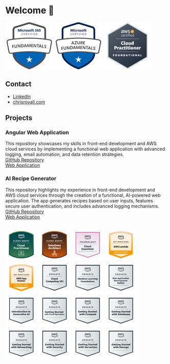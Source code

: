 # Welcome 👋

<a href="https://learn.microsoft.com/api/credentials/share/en-gb/ChristopherRoyall-5637/F722D868FA9BA4ED?sharingId=9998F707F4431F17" target="_blank"><img src="primary_badges/microsoft-365-certified-fundamentals.png" alt="microsoft-365-certified-fundamentals" height="150" width="150" height="100" width="100"/></a>
<a href="https://learn.microsoft.com/api/credentials/share/en-gb/ChristopherRoyall-5637/89269917581C4823?sharingId=9998F707F4431F17" target="_blank"><img src="primary_badges/microsoft-certified-azure-fundamentals.png" alt="microsoft-certified-azure-fundamentals" height="150" width="150" height="100" width="100"/></a>
<a href="https://www.credly.com/badges/c7601def-caa2-49a4-9873-8cc98ac67446/public_url" target="_blank"><img src="primary_badges/aws-certified-cloud-practitioner v2.png" alt="aws-certified-cloud-practitioner" height="150" width="150" height="100" width="100"/></a>

## Contact
- <a href="https://www.linkedin.com/in/chris-royall/">LinkedIn</a>
- <a href="https://chrisroyall.com">chrisroyall.com</a>

## Projects

### Angular Web Application
<p>This repository showcases my skills in front-end development and AWS cloud services by implementing a functional web application with advanced logging, email automation, and data retention strategies.</br>
<a href="https://github.com/chris-royall/portfolio">GitHub Repository</a></br>
<a href="https://chrisroyall.com">Web Application</a></br></p>

### AI Recipe Generator
<p>This repository highlights my experience in front-end development and AWS cloud services through the creation of a functional, AI-powered web application. The app generates recipes based on user inputs, features secure user authentication, and includes advanced logging mechanisms.</br>
<a href="https://github.com/chris-royall/portfolio">GitHub Repository</a></br>
<a href="https://recipes.chrisroyall.com">Web Application</a></br></p>

## 
<a href="https://www.credly.com/badges/a41964c2-fa5e-4a70-9679-f54e1716f80d/public_url" target="_blank" class="secondary_badges"><img src="secondary_badges/aws-cloud-quest-cloud-practitioner.png" alt="aws-cloud-quest-cloud-practitioner" height="100" width="100"/></a>
<a href="https://www.credly.com/badges/17653143-16b3-4e17-bce6-593bc0c3e888/public_url" target="_blank" class="secondary_badges"><img src="secondary_badges/aws-cloud-quest-solutions-architect.png" alt="aws-cloud-quest-solutions-architect" height="100" width="100"/></a>
<a href="https://www.credly.com/badges/bf7123f8-d6fa-4668-a586-297a335a77ee/public_url" target="_blank" class="secondary_badges"><img src="secondary_badges/aws-knowledge-cloud-essentials.png" alt="aws-knowledge-cloud-essentials" height="100" width="100"/></a>
<a href="https://www.credly.com/badges/50592ad0-5a58-48e4-a37e-33d5c643898a/public_url" target="_blank" class="secondary_badges"><img src="secondary_badges/net-workloads-on-aws-lambda.png" alt="net-workloads-on-aws-lambda" height="100" width="100"/></a>
<a href="https://www.credly.com/badges/345078e2-0574-4110-8802-e5b121629b37/public_url" target="_blank" class="secondary_badges"><img src="secondary_badges/net-workloads-on-aws-app-runner.png" alt="net-workloads-on-aws-app-runner" height="100" width="100"/></a>
<a href="https://www.credly.com/badges/b489d308-1721-420c-80e9-4451fa8c2df0/public_url" target="_blank" class="secondary_badges"><img src="secondary_badges/aws-educate-introduction-to-cloud-101.png" alt="aws-educate-introduction-to-cloud-101" height="100" width="100"/></a>
<a href="https://www.credly.com/badges/99b1f1c8-2759-4567-bca9-ab45c8c692e2/public_url" target="_blank" class="secondary_badges"><img src="secondary_badges/aws-educate-machine-learning-foundations.png" alt="aws-educate-machine-learning-foundations" height="100" width="100"/></a>
<a href="https://www.credly.com/badges/1276498e-1473-4578-b828-34a13ccdb88e" target="_blank" class="secondary_badges"><img src="secondary_badges/aws-educate-web-builder.png" alt="aws-educate-web-builder" height="100" width="100"/></a>
<a href="https://www.credly.com/badges/0aff6a15-5e2a-439d-a346-b6539380e656" target="_blank" class="secondary_badges"><img src="secondary_badges/aws-educate-introduction-to-generative-ai.png" alt="aws-educate-introduction-to-generative-ai" height="100" width="100"/></a>
<a href="https://www.credly.com/badges/6fddf01b-631e-4ebe-92e9-b940094ded6c/public_url" target="_blank" class="secondary_badges"><img src="secondary_badges/aws-educate-getting-started-with-cloud-ops.png" alt="aws-educate-getting-started-with-cloud-ops" height="100" width="100"/></a>
<a href="https://www.credly.com/badges/4c6fe732-2605-481f-b2a2-270a72cdddad/public_url" target="_blank" class="secondary_badges"><img src="secondary_badges/aws-educate-getting-started-with-compute.png" alt="aws-educate-getting-started-with-compute" height="100" width="100"/></a>
<a href="https://www.credly.com/badges/7ca8e1e6-5471-404c-930a-f1fada61469f/public_url" target="_blank" class="secondary_badges"><img src="secondary_badges/aws-educate-getting-started-with-databases.png" alt="aws-educate-getting-started-with-databases" height="100" width="100"/></a>
<a href="https://www.credly.com/badges/f29cbe64-5213-446a-9bbb-9e0c4184f84b/public_url" target="_blank" class="secondary_badges"><img src="secondary_badges/aws-educate-getting-started-with-networking.png" alt="aws-educate-getting-started-with-networking" height="100" width="100"/></a>
<a href="https://www.credly.com/badges/6795cd0e-d12c-482d-9eca-b74c0410d038/public_url" target="_blank" class="secondary_badges"><img src="secondary_badges/aws-educate-getting-started-with-security.png" alt="aws-educate-getting-started-with-security" height="100" width="100"/></a>
<a href="https://www.credly.com/badges/1779a440-3a8f-406c-afac-c0d682034110/public_url" target="_blank" class="secondary_badges"><img src="secondary_badges/aws-educate-getting-started-with-serverless.png" alt="aws-educate-getting-started-with-serverless" height="100" width="100"/></a>
<a href="https://www.credly.com/badges/0f57a79a-f2e8-46dd-b4a9-0da4d2dd479b/public_url" target="_blank" class="secondary_badges"><img src="secondary_badges/aws-educate-getting-started-with-storage.png" alt="aws-educate-getting-started-with-storage" height="100" width="100"/></a>
